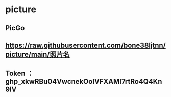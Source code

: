 # picture
## PicGo
## https://raw.githubusercontent.com/bone38ljtnn/picture/main/照片名
## Token ： 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
